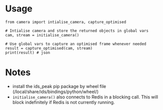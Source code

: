 # Usage

```
from camera import intialise_camera, capture_optimised

# Intialise camera and store the returned objects in global vars
cam, stream = initialise_camera()

# Use global vars to capture an optimised frame whenever needed
result = capture_optimised(cam, stream)
print(result) # json
```

# Notes
- install the ids_peak pip package by wheel file (/local/share/ids/bindings/python/wheel/)
- `initialise_camera()` also connects to Redis in a blocking call. This will block indefinitely if Redis is not currently running.
